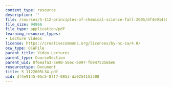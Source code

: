 ```yaml
---
content_type: resource
description: ''
file: /courses/5-112-principles-of-chemical-science-fall-2005/df4e914505c58ff70853da0254153300_5_1122005L34.pdf
file_size: 94966
file_type: application/pdf
learning_resource_types:
- Lecture Videos
license: https://creativecommons.org/licenses/by-nc-sa/4.0/
ocw_type: OCWFile
parent_title: Video Lectures
parent_type: CourseSection
parent_uid: 0f6eafa3-3e90-56ec-6097-f69475356be6
resourcetype: Document
title: 5_1122005L34.pdf
uid: df4e9145-05c5-8ff7-0853-da0254153300
---
```

